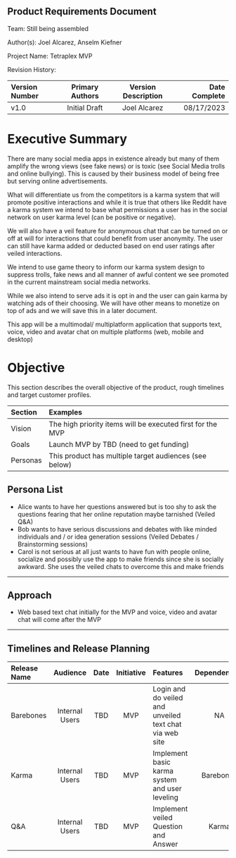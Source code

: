 ## Product Requirements Document

Team: Still being assembled

Author(s): Joel Alcarez, Anselm Kiefner

Project Name: Tetraplex MVP

Revision History:

| Version Number | Primary Authors | Version Description | Date Complete |
| :--- | :----: |:----: | ---: |
| v1.0 | Initial Draft | Joel Alcarez | 08/17/2023 |


# Executive Summary

There are many social media apps in existence already but many of them amplify the wrong views (see fake news) or is toxic (see Social Media trolls and online bullying). This is caused by their business model of being free but serving online advertisements.

What will differentiate us from the competitors is a karma system that will promote positive interactions and while it is true that others like Reddit have a karma system we intend to base what permissions a user has in the social network on user karma level (can be positive or negative).

We will also have a veil feature for anonymous chat that can be turned on or off at will for interactions that could benefit from user anonymity. The user can still have karma added or deducted based on end user ratings after veiled interactions.

We intend to use game theory to inform our karma system design to suppress trolls, fake news and all manner of awful content we see promoted in the current mainstream social media networks.

While we also intend to serve ads it is opt in and the user can gain karma by watching ads of their choosing. We will have other means to monetize on top of ads and we will save this in a later document.

This app will be a multimodal/ multiplatform application that supports text, voice, video and avatar chat on multiple platforms (web, mobile and desktop)


# Objective

This section describes the overall objective of the product, rough timelines and target customer profiles.

| Section | Examples |
| :--- | :---- |
| Vision | The high priority items will be executed first for the MVP |
| Goals | Launch MVP by TBD (need to get funding) |
| Personas | This product has multiple target audiences (see below) |

## Persona List

* Alice wants to have her questions answered but is too shy to ask the questions fearing that her online reputation maybe tarnished (Veiled Q&A)
* Bob wants to have serious discussions and debates with like minded individuals and / or idea generation sessions (Veiled Debates / Brainstorming sessions)
* Carol is not serious at all just wants to have fun with people online, socialize and possibly use the app to make friends since she is socially awkward. She uses the veiled chats to overcome this and make friends
--------
## Approach
 * Web based text chat initially for the MVP and voice, video and avatar chat will come after the MVP
--------

## Timelines and Release Planning

| Release Name | Audience | Date | Initiative | Features | Dependencies |
| :--- | :----: | :----: | :----: | :---- |:----: |
| Barebones | Internal Users | TBD | MVP | Login and do veiled and unveiled text chat via web site | NA |
| Karma | Internal Users | TBD | MVP | Implement basic karma system and user leveling | Barebones |
| Q&A | Internal Users | TBD | MVP | Implement veiled Question and Answer | Karma |

